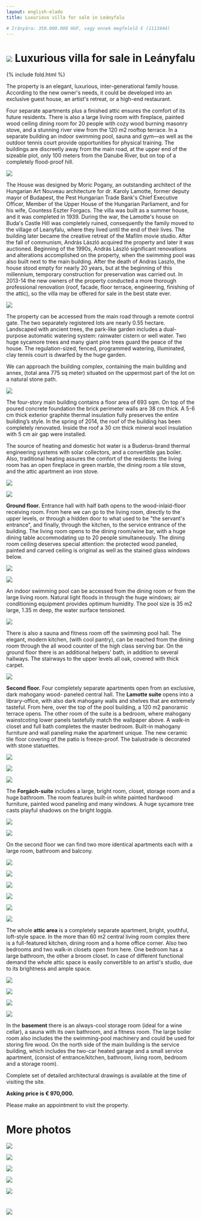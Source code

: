 ```yaml
---
layout: english-elado
title: Luxurious villa for sale in Leányfalu

# Irányára: 350.000.000 HUF, vagy ennek megfelelő € (1113444)
---
```


# ![](https://i.imgur.com/8MmaJiO.jpg) Luxurious villa for sale in Leányfalu

{% include fold.html %}

The property is an elegant, luxurious, inter-generational family house. According to the new
owner's needs, it could be developed into
an exclusive guest house, an artist's retreat, or a high-end restaurant.

Four separate apartments plus a finished attic ensures the comfort of its future residents.
There is also a large living room with fireplace, painted wood ceiling dining room for 20 people with
cozy wood burning masonry stove, and a
stunning river view from the 120 m2 rooftop terrace.
In a separate building an indoor swimming pool, sauna and gym—as well as the outdoor tennis
court provide opportunities for physical training.
The buildings are discreetly away from the main road, at the upper end of the sizeable plot, only 100
meters from the Danube River, but on top of a completely flood-proof hill.

![](https://i.imgur.com/UmMpxf5.jpg)

The House was designed by Moric Pogany, an outstanding architect of the Hungarian Art Nouveau
architecture for dr. Karoly Lamotte, former deputy mayor of Budapest, the Pest Hungarian Trade
Bank's Chief Executive Officer, Member of the Upper House of the Hungarian Parliament, and for
his wife, Countess Eszter Forgacs. The villa was built as a summer house, and it was completed in
1939. During the war, the Lamotte's house on Buda's Castle Hill was completely ruined,
consequently the family moved to the village of Leanyfalu, where they lived until the end of their
lives. The building later became the creative retreat of the Mafilm movie studio. After the fall of
communism, András László acquired the property and later it was auctioned. Beginning of the
1990s, András László significant renovations and alterations accomplished on the property, when
the swimming pool was also built next to the main building. After the death of Andras Laszlo, the
house stood empty for nearly 20 years, but at the beginning of this millennium, temporary
construction for preservation was carried out. In 2013-14 the new owners of the property conducted
a more thorough professional renovation (roof, facade, floor terrace, engineering, finishing of the
attic), so the villa may be offered for sale in the best state ever.

![](https://i.imgur.com/vuBA1tI.jpg)

The property can be accessed from the main road through a remote control gate. The two
separately registered lots are nearly 0.55 hectare. Landscaped with ancient trees, the park-like
garden includes a dual-purpose automatic watering system: rainwater cistern or well water.
Two huge sycamore trees and many giant pine trees guard the peace of the house. The
regulation-sized, fenced, programmed watering, illuminated, clay tennis court is dwarfed by
the huge garden.

We can approach the building complex, containing the main building and
annex, (total area 775 sq meter) situated on the uppermost part of the lot on a natural stone
path.

![](https://i.imgur.com/O9TRoi2.jpg)

The four-story main building contains a floor area of 693 sqm. On top of the poured concrete
foundation the brick perimeter walls are 38 cm thick. A 5-6 cm thick exterior graphite thermal insulation fully
preserves the entire building’s style. In the spring of 2014, the roof of the building has been
completely renovated. Inside the roof a 30 cm thick mineral wool insulation with 5 cm air gap
were installed.

The source of heating and domestic hot water is a Buderus-brand thermal
engineering systems with solar collectors, and a convertible gas boiler. Also, traditional
heating assures the comfort of the residents: the living room has an open fireplace in green
marble, the dining room a tile stove, and the attic apartment an iron stove.

![](https://i.imgur.com/I9vJjJN.jpg)

![](https://i.imgur.com/SfbOHv4.jpg)

**Ground floor.** Entrance hall with half bath opens to the wood-inlaid-floor receiving room.
From here we can go to the living room, directly to the upper levels, or through a hidden door
to what used to be "the servant's entrance", and finally, through the kitchen, to the service
entrance of the building. The living room opens to the dining room/wine bar, with a huge dining
table accommodating up to 20 people simultaneously. The dining room ceiling deserves special
attention: the protected wood paneled, painted and carved ceiling is original as well as the stained
glass windows below.

![](https://i.imgur.com/ovEUMst.jpg)

![](https://i.imgur.com/7CN6abi.jpg)

An indoor swimming pool can be accessed from the dining room or from the large living room.
Natural light floods in through the huge windows; air conditioning equipment provides optimum
humidity.
The pool size is 35 m2 large, 1.35 m deep, the water surface tensioned.

![](https://i.imgur.com/hoDXJYB.jpg)

There is also a sauna and fitness room off the swimming pool hall.
The elegant, modern kitchen, (with cool pantry), can be reached from the dining room through the
all wood counter of the high class serving bar. On the ground floor there is an additional helpers'
bath, in addition to several hallways. The stairways to the upper levels all oak, covered with thick
carpet.

![](https://i.imgur.com/UY2LdrJ.jpg)

**Second floor.** Four completely separate apartments open from an exclusive, dark mahogany wood-
paneled central hall.
The **Lamotte suite** opens into a library-office, with also dark mahogany walls and shelves that are
extremely tasteful.
From here, over the top of the pool building, a 120 m2 panoramic terrace opens. The other room of
the suite is a bedroom, where mahogany wainstcoting lower panels tastefully match the wallpaper
above. A walk-in closet and full bath completes the master bedroom. Built-in mahogany furniture
and wall paneling make the apartment unique.
The new ceramic tile floor covering of the patio is freeze-proof. The balustrade is decorated with
stone statuettes.

![](https://i.imgur.com/GYtw7Wb.jpg)

![](https://i.imgur.com/DPZ0or8.jpg)

![](https://i.imgur.com/7jae6BE.jpg)

The **Forgách-suite** includes a large, bright room, closet, storage room and a huge bathroom.
The room features built-in white painted hardwood furniture, painted wood paneling and many
windows. A huge sycamore tree casts playful shadows on the bright loggia.

![](https://i.imgur.com/YwbbN8x.jpg)

![](https://i.imgur.com/xttllkC.jpg)

On the second floor we can find two more identical apartments each with a large room,
bathroom and balcony.

![](https://i.imgur.com/jRYbVQJ.jpg)

![](https://i.imgur.com/y6U8Cn1.jpg)

![](https://i.imgur.com/U07VpeJ.jpg)

![](https://i.imgur.com/AcMcNH8.jpg)

![](https://i.imgur.com/x1jO5dP.jpg)

![](https://i.imgur.com/yVXycKm.jpg)

The whole **attic area** is a completely separate apartment, bright, youthful, loft-style space.
In the more than 60 m2 central living room complex there is a full-featured kitchen, dining
room and a home office corner. Also two bedrooms and two walk-in closets open from here.
One bedroom has a large bathroom, the other a broom closet. In case of different functional
demand the whole attic space is easily convertible to an artist's studio, due to its brightness
and ample space.

![](https://i.imgur.com/pZJghyz.jpg)

![](https://i.imgur.com/nfarYNY.jpg)

![](https://i.imgur.com/EiKa8HS.jpg)

![](https://i.imgur.com/p3teDkl.jpg)

In the **basement** there is an always-cool storage room (ideal for a wine cellar), a sauna with its
own bathroom, and a fitness room. The large boiler room also includes the the swimming-pool
machinery and could be used for storing fire wood. On the north side of the main building is
the service building, which includes the two-car heated garage and a small service apartment,
(consist of entrance/kitchen, bathroom, living room, bedroom and a storage room).

Complete set of detailed architectural drawings is available at the time of visiting the site.

**Asking price is € 970,000.**

Please make an appointment to visit the property.

# More photos

![](https://i.imgur.com/R0lOqtg.jpg)

![](https://i.imgur.com/R8NBP4j.jpg)

![](https://i.imgur.com/7RA0g69.jpg)

![](https://i.imgur.com/DRCnttm.jpg)

![](https://i.imgur.com/bXvlyhP.jpg)

# ![](https://i.imgur.com/ckFFnxG.jpg)
